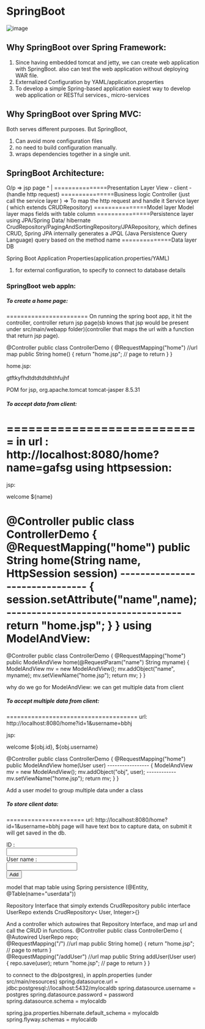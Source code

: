# SpringBoot


![image](https://user-images.githubusercontent.com/104143415/186824794-6b493f09-c7e4-44b9-872f-04f19f09a6f6.png)

## Why SpringBoot over Spring Framework:
1. Since having embedded tomcat and jetty, we can create web application with SpringBoot. also can test the web application without deploying WAR file. 
2. Externalized Configuration by YAML/application.properties
3. To develop a simple Spring-based application easiest way to develop web application or RESTful services., micro-services

## Why SpringBoot over Spring MVC:
Both serves different purposes. But SpringBoot, 
1. Can avoid more configuration files
2. no need to build configuration manually.
3. wraps dependencies together in a single unit.

## SpringBoot Architecture:
O/p => jsp page
^
|
===============Presentation Layer
View - client -  (handle http request)
===============Business logic
Controller (just call the service layer ) => To map the http request and handle it
Service layer ( which extends CRUDRepository)
===============Model layer
Model layer maps fields with table column
===============Persistence layer
using JPA/Spring Data/ hibernate
CrudRepository/PagingAndSortingRepository/JPARepository, which defines CRUD, Spring JPA internally generates a JPQL (Java Persistence Query Language) query based on the method name
==============Data layer
DB

Spring Boot Application Properties(application.properties/YAML)
1. for external configuration, to specify to connect to database details

### SpringBoot web appln:

##### To create a home page:
=======================
On running the spring boot app, it hit the controller, controller return jsp page(sb knows that jsp would be present under src/main/webapp folder)(controller that maps the url with a function that return jsp page).

@Controller
public class ControllerDemo 
{
@RequestMapping("home")  //url map
public String home()
{
	return "home.jsp";   // page to return
}
}

home.jsp:
<body>
gtftkyfhdtdtdtdtdhthfujhf
</body>

POM for jsp, 
<dependency>
    <groupId>org.apache.tomcat</groupId>
    <artifactId>tomcat-jasper</artifactId>
    <version>8.5.31</version>
</dependency>


##### To accept data from client:
===========================
in url : http://localhost:8080/home?name=gafsg
using httpsession:
======
jsp:
<body>
welcome ${name}
</body>

@Controller
public class ControllerDemo 
{
@RequestMapping("home")
public String home(String name, HttpSession session)
                    -------------------------------
{
	session.setAttribute("name",name);
	-----------------------------------
	return "home.jsp";
}
}
using ModelAndView:
=============
@Controller
public class ControllerDemo 
{
@RequestMapping("home")
public ModelAndView home(@RequestParam("name") String myname)
{
	ModelAndView mv = new ModelAndView();
	mv.addObject("name", myname);
	mv.setViewName("home.jsp");
	return mv;
}
}

why do we go for ModelAndView: we can get multiple data from client

##### To accept multiple data from client:
=====================================
url: http://localhost:8080/home?id=1&username=bbhj

jsp:
<body>
welcome ${obj.id}, ${obj.username}
</body>

@Controller
public class ControllerDemo 
{
@RequestMapping("home")
public ModelAndView home(User user)
                         -----------------
{
	ModelAndView mv = new ModelAndView();
	mv.addObject("obj", user);
	             ------------
	mv.setViewName("home.jsp");
	return mv;
}
}

Add a user model to group multiple data under a class

##### To store client data:
======================
url: http://localhost:8080/home?id=1&username=bbhj
page will have text box to capture data, on submit it will get saved in the db.
<body>
<form action="addUser">
ID :<br />
<input type="text" name="id"><br />
User name :<br />
<input type="text" name="username"><br />
<input type="submit" value="Add">
</form>

model that map table using Spring persistence (@Entity, @Table(name="userdata"))

Repository Interface that simply extends CrudRepository
public interface UserRepo extends CrudRepository< User, Integer>{}

And a controller which autowires that Repository Interface, and map url and call the CRUD in functions.
@Controller
public class ControllerDemo 
{
	@Autowired
	UserRepo repo;	
	@RequestMapping("/")  //url map
	public String home()
	{
		return "home.jsp";   // page to return
	}	
	@RequestMapping("/addUser")  //url map
	public String addUser(User user)
	{
		repo.save(user);
		return "home.jsp";   // page to return
	}
}

to connect to the db(postgres), in appln.properties (under src/main/resources)
spring.datasource.url = jdbc:postgresql://localhost:5432/mylocaldb
spring.datasource.username  = postgres
spring.datasource.password  = password
spring.datasource.schema  = mylocaldb

spring.jpa.properties.hibernate.default_schema  = mylocaldb
spring.flyway.schemas =  mylocaldb
